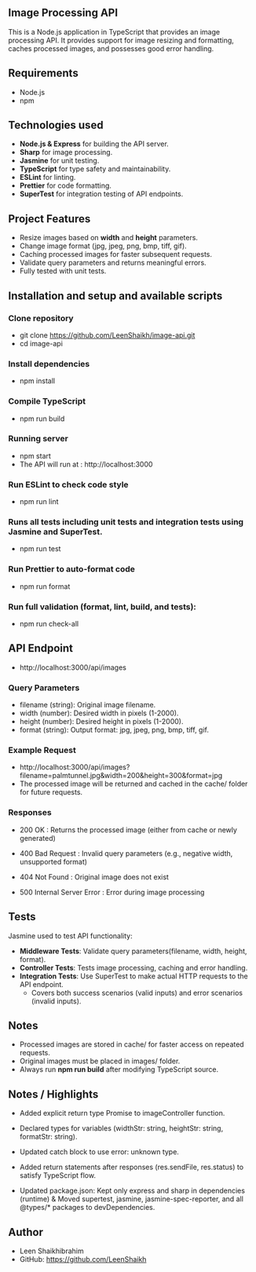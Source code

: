 ## Image Processing API

This is a Node.js application in TypeScript that provides an image processing API.
It provides support for image resizing and formatting, caches processed images, and possesses good error handling.

## Requirements

- Node.js
- npm

## Technologies used

- **Node.js & Express** for building the API server.
- **Sharp** for image processing.
- **Jasmine** for unit testing.
- **TypeScript** for type safety and maintainability.
- **ESLint** for linting.
- **Prettier** for code formatting.
- **SuperTest** for integration testing of API endpoints.

## Project Features

- Resize images based on **width** and **height** parameters.
- Change image format (jpg, jpeg, png, bmp, tiff, gif).
- Caching processed images for faster subsequent requests.
- Validate query parameters and returns meaningful errors.
- Fully tested with unit tests.

## Installation and setup and available scripts

### Clone repository

- git clone https://github.com/LeenShaikh/image-api.git
- cd image-api

### Install dependencies

- npm install

### Compile TypeScript

- npm run build

### Running server

- npm start
- The API will run at : http://localhost:3000

### Run ESLint to check code style

- npm run lint

### Runs all tests including unit tests and integration tests using Jasmine and SuperTest.

- npm run test

### Run Prettier to auto-format code

- npm run format

### Run full validation (format, lint, build, and tests):

- npm run check-all

## API Endpoint

- http://localhost:3000/api/images

### Query Parameters

- filename (string): Original image filename.
- width (number): Desired width in pixels (1-2000).
- height (number): Desired height in pixels (1-2000).
- format (string): Output format: jpg, jpeg, png, bmp, tiff, gif.

### Example Request

- http://localhost:3000/api/images?filename=palmtunnel.jpg&width=200&height=300&format=jpg
- The processed image will be returned and cached in the cache/ folder for future requests.

### Responses

- 200 OK : Returns the processed image (either from cache or newly generated)

- 400 Bad Request : Invalid query parameters (e.g., negative width, unsupported format)

- 404 Not Found : Original image does not exist

- 500 Internal Server Error : Error during image processing

## Tests

Jasmine used to test API functionality:

- **Middleware Tests**: Validate query parameters(filename, width, height, format).
- **Controller Tests**: Tests image processing, caching and error handling.
- **Integration Tests**: Use SuperTest to make actual HTTP requests to the API endpoint.
  - Covers both success scenarios (valid inputs) and error scenarios (invalid inputs).

## Notes

- Processed images are stored in cache/ for faster access on repeated requests.
- Original images must be placed in images/ folder.
- Always run **npm run build** after modifying TypeScript source.

## Notes / Highlights

- Added explicit return type Promise<void> to imageController function.

- Declared types for variables (widthStr: string, heightStr: string, formatStr: string).

- Updated catch block to use error: unknown type.

- Added return statements after responses (res.sendFile, res.status) to satisfy TypeScript flow.

- Updated package.json: Kept only express and sharp in dependencies (runtime) & Moved supertest, jasmine, jasmine-spec-reporter, and all @types/\* packages to devDependencies.

## Author

- Leen Shaikhibrahim
- GitHub: https://github.com/LeenShaikh
